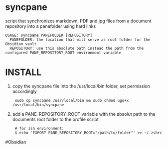 # syncpane
script that synchronizes markdown, PDF and jpg files from a document repository into a panefolder using hard links

    USAGE: syncpane PANEFOLDER [REPOSITORY]
      PANEFOLDER: the location that will serve as root folder for the Obsidian vault
      REPOSITORY: use this absolute path instead the path from the configured PANE_REPOSITORY_ROOT environment variable

INSTALL
=======
1. copy the syncpane file into the /usr/local/bin folder, set permission accordingly

        sudo cp syncpane /usr/local/bin && sudo chmod ugo+x /usr/local/bin/syncpane
2. add a PANE_REPOSITORY_ROOT variable with the absolut path to the documents root folder to the profile script

        # for zsh environment:
        $ echo 'EXPORT PANE_REPOSITORY_ROOT="/path/to/folder"' >> ~/.zshrc

#Obsidian
